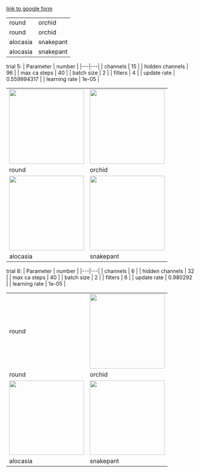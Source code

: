 [link to google form](https://docs.google.com/forms/d/e/1FAIpQLSfuRvZ1u1TWFIjGzpXmnQD5AkPwZkCoTpIqTGCUXCPge__nnw/viewform?usp=sf_link)

| | |
|---|---|
| round | orchid |
| round | orchid |
| alocasia | snakepant |
| alocasia | snakepant |

trial 5:
| Parameter | number |
|---|---|
| channels | 15 |
| hidden channels | 96 |
| max ca steps | 40 |
| batch size | 2 |
| filters | 4 |
| update rate | 0.559994317 |
| learning rate | 1e-05 |

| | |
|---|---|
| <img src="https://github.com/tanishagerg/SRNCA/blob/master/blogpostgifs/rounleaf10trials5.gif?raw=true" width="200" height="200" />| <img src="https://github.com/tanishagerg/SRNCA/blob/master/blogpostgifs/orchidpetal5.gif?raw=true" width="200" height="200" /> |
| round | orchid |
| <img src="https://github.com/tanishagerg/SRNCA/blob/master/blogpostgifs/alocasia10trials5.gif" width="200" height="200" /> | <img src="https://github.com/tanishagerg/SRNCA/blob/master/blogpostgifs/snakeplant110trials5.gif" width="200" height="200" /> |
| alocasia | snakepant |


trial 8:
| Parameter | number |
|---|---|
| channels | 6 |
| hidden channels | 32 |
| max ca steps | 40 |
| batch size | 2 |
| filters | 6 |
| update rate | 0.980292 |
| learning rate | 1e-05 |

| | |
|---|---|
| round | <img src="https://github.com/tanishagerg/SRNCA/blob/master/blogpostgifs/orchidpetal8.gif" width="200" height="200" /> |
| round | orchid |
| <img src="https://user-images.githubusercontent.com/103375681/185519826-b06a6c17-bb6b-44e5-998b-75d53cf91d77.gif" width="200" height="200" /> | <img src="https://github.com/tanishagerg/SRNCA/blob/master/blogpostgifs/snakeplant110trials8.gif" width="200" height="200" /> |
| alocasia | snakepant |
